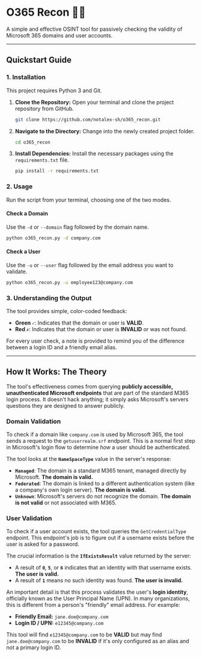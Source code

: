 # O365 Recon 🕵️‍♂️

A simple and effective OSINT tool for passively checking the validity of Microsoft 365 domains and user accounts.

---

## Quickstart Guide

### 1. Installation

This project requires Python 3 and Git.

1.  **Clone the Repository:** Open your terminal and clone the project repository from GitHub.
    ```bash
    git clone https://github.com/notalex-sh/o365_recon.git
    ```

2.  **Navigate to the Directory:** Change into the newly created project folder.
    ```bash
    cd o365_recon
    ```

3.  **Install Dependencies:** Install the necessary packages using the `requirements.txt` file.
    ```bash
    pip install -r requirements.txt
    ```

### 2. Usage

Run the script from your terminal, choosing one of the two modes.

#### Check a Domain
Use the `-d` or `--domain` flag followed by the domain name.

```bash
python o365_recon.py -d company.com
```

#### Check a User
Use the `-u` or `--user` flag followed by the email address you want to validate.

```bash
python o365_recon.py -u employee123@company.com
```

### 3. Understanding the Output

The tool provides simple, color-coded feedback:
* **Green `✓`**: Indicates that the domain or user is **VALID**.
* **Red `✗`**: Indicates that the domain or user is **INVALID** or was not found.

For every user check, a note is provided to remind you of the difference between a login ID and a friendly email alias.

---

## How It Works: The Theory

The tool's effectiveness comes from querying **publicly accessible, unauthenticated Microsoft endpoints** that are part of the standard M365 login process. It doesn't hack anything; it simply asks Microsoft's servers questions they are designed to answer publicly.

### Domain Validation

To check if a domain like `company.com` is used by Microsoft 365, the tool sends a request to the `getuserrealm.srf` endpoint. This is a normal first step in Microsoft's login flow to determine *how* a user should be authenticated.

The tool looks at the **`NameSpaceType`** value in the server's response:
* **`Managed`**: The domain is a standard M365 tenant, managed directly by Microsoft. **The domain is valid.**
* **`Federated`**: The domain is linked to a different authentication system (like a company's own login server). **The domain is valid.**
* **`Unknown`**: Microsoft's servers do not recognize the domain. **The domain is not valid** or not associated with M365.

### User Validation

To check if a user account exists, the tool queries the `GetCredentialType` endpoint. This endpoint's job is to figure out if a username exists before the user is asked for a password.

The crucial information is the **`IfExistsResult`** value returned by the server:
* A result of **`0`**, **`5`**, or **`6`** indicates that an identity with that username exists. **The user is valid.**
* A result of **`1`** means no such identity was found. **The user is invalid.**

An important detail is that this process validates the user's **login identity**, officially known as the User Principal Name (UPN). In many organizations, this is different from a person's "friendly" email address. For example:
* **Friendly Email:** `jane.doe@company.com`
* **Login ID / UPN:** `e12345@company.com`

This tool will find `e12345@company.com` to be **VALID** but may find `jane.doe@company.com` to be **INVALID** if it's only configured as an alias and not a primary login ID.

